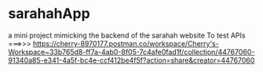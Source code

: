 # sarahahApp
a mini project mimicking the backend of the sarahah website
To test APIs ===>>> https://cherry-8970177.postman.co/workspace/Cherry's-Workspace~33b765d8-ff7a-4ab0-8f05-7c4afe0fad1f/collection/44767060-91340a85-e341-4a5f-bc4e-ccf412be4f5f?action=share&creator=44767060

